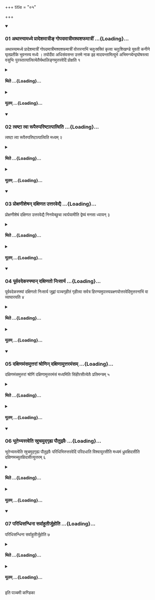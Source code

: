 +++
title = "०५"

+++

<div class="js_include" includetitle="true" newlevelforh1="3" unfilled url="/vedAH_yajuH/taittirIyam/sUtram/ApastambaH/shrautam/vishvAsa-prastutiH/07/05/01_athAsyAmadhye_prAdeshamAtrI~N_gopadamAtrImashvashaphamAtrIM.md">
<details open><summary><h3>01 अथास्यामध्ये प्रादेशमात्रीङ् गोपदमात्रीमश्वशफमात्रीं ...{Loading}...</h3></summary>

अथास्यामध्ये प्रादेशमात्रीं गोपदमात्रीमश्वशफमात्रीं वोत्तरनाभिं चतुःस्रक्तिं कृत्वा चतुःशिखण्डे युवती कनीने घृतप्रतीके भुवनस्य मध्ये । तयोर्देवा अधिसंवसन्त उत्तमे नाक इह मादयन्तामित्युभे अभिमन्त्र्येन्द्रघोषस्त्वा वसुभिः पुरस्तात्पात्वित्येतैर्यथालिङ्गमुत्तरवेदिं प्रोक्षति १
</details>
</div>
<div class="js_include collapsed" newlevelforh1="4" title="थिते" unfilled url="/vedAH_yajuH/taittirIyam/sUtram/ApastambaH/shrautam/thite/07/05/01_athAsyAmadhye_prAdeshamAtrI~N_gopadamAtrImashvashaphamAtrIM.md">
<details><summary><h4>थिते ...{Loading}...</h4></summary>

अथास्यामध्ये प्रादेशमात्रीं गोपदमात्रीमश्वशफमात्रीं वोत्तरनाभिं चतुःस्रक्तिं कृत्वा चतुःशिखण्डे युवती कनीने घृतप्रतीके भुवनस्य मध्ये । तयोर्देवा अधिसंवसन्त उत्तमे नाक इह मादयन्तामित्युभे अभिमन्त्र्येन्द्रघोषस्त्वा वसुभिः पुरस्तात्पात्वित्येतैर्यथालिङ्गमुत्तरवेदिं प्रोक्षति १
</details>
</div>
<div class="js_include collapsed" newlevelforh1="4" title="मूलम्" unfilled url="/vedAH_yajuH/taittirIyam/sUtram/ApastambaH/shrautam/mUlam/07/05/01_athAsyAmadhye_prAdeshamAtrI~N_gopadamAtrImashvashaphamAtrIM.md">
<details><summary><h4>मूलम् ...{Loading}...</h4></summary>

अथास्यामध्ये प्रादेशमात्रीं गोपदमात्रीमश्वशफमात्रीं वोत्तरनाभिं चतुःस्रक्तिं कृत्वा चतुःशिखण्डे युवती कनीने घृतप्रतीके भुवनस्य मध्ये । तयोर्देवा अधिसंवसन्त उत्तमे नाक इह मादयन्तामित्युभे अभिमन्त्र्येन्द्रघोषस्त्वा वसुभिः पुरस्तात्पात्वित्येतैर्यथालिङ्गमुत्तरवेदिं प्रोक्षति १
</details>
</div>
<div class="js_include" includetitle="true" newlevelforh1="3" unfilled url="/vedAH_yajuH/taittirIyam/sUtram/ApastambaH/shrautam/vishvAsa-prastutiH/07/05/02_tvaShTA_tvA_rUpairupariShTAtpAtviti.md">
<details open><summary><h3>02 त्वष्टा त्वा रूपैरुपरिष्टात्पात्विति ...{Loading}...</h3></summary>

त्वष्टा त्वा रूपैरुपरिष्टात्पात्विति मध्यम् २
</details>
</div>
<div class="js_include collapsed" newlevelforh1="4" title="थिते" unfilled url="/vedAH_yajuH/taittirIyam/sUtram/ApastambaH/shrautam/thite/07/05/02_tvaShTA_tvA_rUpairupariShTAtpAtviti.md">
<details><summary><h4>थिते ...{Loading}...</h4></summary>

त्वष्टा त्वा रूपैरुपरिष्टात्पात्विति मध्यम् २
</details>
</div>
<div class="js_include collapsed" newlevelforh1="4" title="मूलम्" unfilled url="/vedAH_yajuH/taittirIyam/sUtram/ApastambaH/shrautam/mUlam/07/05/02_tvaShTA_tvA_rUpairupariShTAtpAtviti.md">
<details><summary><h4>मूलम् ...{Loading}...</h4></summary>

त्वष्टा त्वा रूपैरुपरिष्टात्पात्विति मध्यम् २
</details>
</div>
<div class="js_include" includetitle="true" newlevelforh1="3" unfilled url="/vedAH_yajuH/taittirIyam/sUtram/ApastambaH/shrautam/vishvAsa-prastutiH/07/05/03_proxaNIsheShan_daxiNata_uttaravedyai.md">
<details open><summary><h3>03 प्रोक्षणीशेषन् दक्षिणत उत्तरवेद्यै ...{Loading}...</h3></summary>

प्रोक्षणीशेषं दक्षिणत उत्तरवेद्यै निनयेच्छुचा त्वार्पयामीति द्वेष्यं मनसा ध्यायन् ३
</details>
</div>
<div class="js_include collapsed" newlevelforh1="4" title="थिते" unfilled url="/vedAH_yajuH/taittirIyam/sUtram/ApastambaH/shrautam/thite/07/05/03_proxaNIsheShan_daxiNata_uttaravedyai.md">
<details><summary><h4>थिते ...{Loading}...</h4></summary>

प्रोक्षणीशेषं दक्षिणत उत्तरवेद्यै निनयेच्छुचा त्वार्पयामीति द्वेष्यं मनसा ध्यायन् ३
</details>
</div>
<div class="js_include collapsed" newlevelforh1="4" title="मूलम्" unfilled url="/vedAH_yajuH/taittirIyam/sUtram/ApastambaH/shrautam/mUlam/07/05/03_proxaNIsheShan_daxiNata_uttaravedyai.md">
<details><summary><h4>मूलम् ...{Loading}...</h4></summary>

प्रोक्षणीशेषं दक्षिणत उत्तरवेद्यै निनयेच्छुचा त्वार्पयामीति द्वेष्यं मनसा ध्यायन् ३
</details>
</div>
<div class="js_include" includetitle="true" newlevelforh1="3" unfilled url="/vedAH_yajuH/taittirIyam/sUtram/ApastambaH/shrautam/vishvAsa-prastutiH/07/05/04_pUrvavadekasphyAn_daxiNato_niHsArya.md">
<details open><summary><h3>04 पूर्ववदेकस्फ्यान् दक्षिणतो निःसार्य ...{Loading}...</h3></summary>

पूर्ववदेकस्फ्यां दक्षिणतो निःसार्य जुह्वां पञ्चगृहीतं गृहीत्वा सर्वत्र हिरण्यमुपास्यन्नक्ष्णयोत्तरवेदिमुत्तरनाभिं वा व्याघारयति ४
</details>
</div>
<div class="js_include collapsed" newlevelforh1="4" title="थिते" unfilled url="/vedAH_yajuH/taittirIyam/sUtram/ApastambaH/shrautam/thite/07/05/04_pUrvavadekasphyAn_daxiNato_niHsArya.md">
<details><summary><h4>थिते ...{Loading}...</h4></summary>

पूर्ववदेकस्फ्यां दक्षिणतो निःसार्य जुह्वां पञ्चगृहीतं गृहीत्वा सर्वत्र हिरण्यमुपास्यन्नक्ष्णयोत्तरवेदिमुत्तरनाभिं वा व्याघारयति ४
</details>
</div>
<div class="js_include collapsed" newlevelforh1="4" title="मूलम्" unfilled url="/vedAH_yajuH/taittirIyam/sUtram/ApastambaH/shrautam/mUlam/07/05/04_pUrvavadekasphyAn_daxiNato_niHsArya.md">
<details><summary><h4>मूलम् ...{Loading}...</h4></summary>

पूर्ववदेकस्फ्यां दक्षिणतो निःसार्य जुह्वां पञ्चगृहीतं गृहीत्वा सर्वत्र हिरण्यमुपास्यन्नक्ष्णयोत्तरवेदिमुत्तरनाभिं वा व्याघारयति ४
</details>
</div>
<div class="js_include" includetitle="true" newlevelforh1="3" unfilled url="/vedAH_yajuH/taittirIyam/sUtram/ApastambaH/shrautam/vishvAsa-prastutiH/07/05/05_daxiNamaMsamuttarAM_shroNin_daxiNAmuttaramaMsam.md">
<details open><summary><h3>05 दक्षिणमंसमुत्तरां श्रोणिन् दक्षिणामुत्तरमंसम् ...{Loading}...</h3></summary>

दक्षिणमंसमुत्तरां श्रोणिं दक्षिणामुत्तरमंसं मध्यमिति सिंहीरसीत्येतैः प्रतिमन्त्रम् ५
</details>
</div>
<div class="js_include collapsed" newlevelforh1="4" title="थिते" unfilled url="/vedAH_yajuH/taittirIyam/sUtram/ApastambaH/shrautam/thite/07/05/05_daxiNamaMsamuttarAM_shroNin_daxiNAmuttaramaMsam.md">
<details><summary><h4>थिते ...{Loading}...</h4></summary>

दक्षिणमंसमुत्तरां श्रोणिं दक्षिणामुत्तरमंसं मध्यमिति सिंहीरसीत्येतैः प्रतिमन्त्रम् ५
</details>
</div>
<div class="js_include collapsed" newlevelforh1="4" title="मूलम्" unfilled url="/vedAH_yajuH/taittirIyam/sUtram/ApastambaH/shrautam/mUlam/07/05/05_daxiNamaMsamuttarAM_shroNin_daxiNAmuttaramaMsam.md">
<details><summary><h4>मूलम् ...{Loading}...</h4></summary>

दक्षिणमंसमुत्तरां श्रोणिं दक्षिणामुत्तरमंसं मध्यमिति सिंहीरसीत्येतैः प्रतिमन्त्रम् ५
</details>
</div>
<div class="js_include" includetitle="true" newlevelforh1="3" unfilled url="/vedAH_yajuH/taittirIyam/sUtram/ApastambaH/shrautam/vishvAsa-prastutiH/07/05/06_bhUtebhyastveti_sruchamudgRhya_pautudravaiH.md">
<details open><summary><h3>06 भूतेभ्यस्त्वेति स्रुचमुद्गृह्य पौतुद्रवैः ...{Loading}...</h3></summary>

भूतेभ्यस्त्वेति स्रुचमुद्गृह्य पौतुद्रवैः परिधिभिरुत्तरवेदिं परिदधाति विश्वायुरसीति मध्यमं ध्रुवक्षिदसीति दक्षिणमच्युतक्षिदसीत्युत्तरम् ६
</details>
</div>
<div class="js_include collapsed" newlevelforh1="4" title="थिते" unfilled url="/vedAH_yajuH/taittirIyam/sUtram/ApastambaH/shrautam/thite/07/05/06_bhUtebhyastveti_sruchamudgRhya_pautudravaiH.md">
<details><summary><h4>थिते ...{Loading}...</h4></summary>

भूतेभ्यस्त्वेति स्रुचमुद्गृह्य पौतुद्रवैः परिधिभिरुत्तरवेदिं परिदधाति विश्वायुरसीति मध्यमं ध्रुवक्षिदसीति दक्षिणमच्युतक्षिदसीत्युत्तरम् ६
</details>
</div>
<div class="js_include collapsed" newlevelforh1="4" title="मूलम्" unfilled url="/vedAH_yajuH/taittirIyam/sUtram/ApastambaH/shrautam/mUlam/07/05/06_bhUtebhyastveti_sruchamudgRhya_pautudravaiH.md">
<details><summary><h4>मूलम् ...{Loading}...</h4></summary>

भूतेभ्यस्त्वेति स्रुचमुद्गृह्य पौतुद्रवैः परिधिभिरुत्तरवेदिं परिदधाति विश्वायुरसीति मध्यमं ध्रुवक्षिदसीति दक्षिणमच्युतक्षिदसीत्युत्तरम् ६
</details>
</div>
<div class="js_include" includetitle="true" newlevelforh1="3" unfilled url="/vedAH_yajuH/taittirIyam/sUtram/ApastambaH/shrautam/vishvAsa-prastutiH/07/05/07_paridhisandhinA_sarvAhutIrjuhoti.md">
<details open><summary><h3>07 परिधिसन्धिना सर्वाहुतीर्जुहोति ...{Loading}...</h3></summary>

परिधिसन्धिना सर्वाहुतीर्जुहोति ७
</details>
</div>
<div class="js_include collapsed" newlevelforh1="4" title="थिते" unfilled url="/vedAH_yajuH/taittirIyam/sUtram/ApastambaH/shrautam/thite/07/05/07_paridhisandhinA_sarvAhutIrjuhoti.md">
<details><summary><h4>थिते ...{Loading}...</h4></summary>

परिधिसन्धिना सर्वाहुतीर्जुहोति ७
</details>
</div>
<div class="js_include collapsed" newlevelforh1="4" title="मूलम्" unfilled url="/vedAH_yajuH/taittirIyam/sUtram/ApastambaH/shrautam/mUlam/07/05/07_paridhisandhinA_sarvAhutIrjuhoti.md">
<details><summary><h4>मूलम् ...{Loading}...</h4></summary>

परिधिसन्धिना सर्वाहुतीर्जुहोति ७
</details>
</div>

  
इति पञ्चमी कण्डिका 
